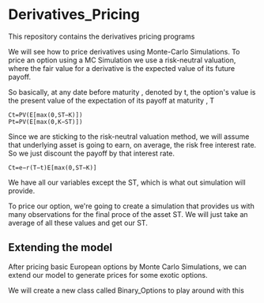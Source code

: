 # Derivatives_Pricing
This repository contains the derivatives pricing programs


We will see how to price derivatives using Monte-Carlo Simulations. To price an option using a MC Simulation we use a risk-neutral valuation, where the fair value for a derivative is the expected value of its future payoff. 

So basically, at any date before maturity , denoted by t, the option's value is the present value of the expectation of its payoff at maturity , T

    Ct=PV(E[max(0,ST−K)])
    Pt=PV(E[max(0,K−ST)])
    
Since we are sticking to the risk-neutral valuation method, we will assume that underlying asset is going to earn, on average, the risk free interest rate. So we just discount the payoff by that interest rate. 

    Ct=e−r(T−t)E[max(0,ST−K)]
    
We have all our variables except the ST, which is what out simulation will provide. 

To price our option, we're going to create a simulation that provides us with many observations for the final proce of the asset ST. We will just take an average of all these values and get our ST.

## Extending the model 
After pricing basic European options by Monte Carlo Simulations, we can extend our model to generate prices for some exotic options. 

We will create a new class called Binary_Options to play around with this
